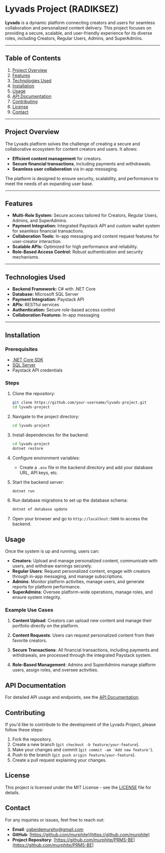 # Lyvads Project (RADIKSEZ)

**Lyvads** is a dynamic platform connecting creators and users for seamless collaboration and personalized content delivery. This project focuses on providing a secure, scalable, and user-friendly experience for its diverse roles, including Creators, Regular Users, Admins, and SuperAdmins.

---

## Table of Contents

1. [Project Overview](#project-overview)
2. [Features](#features)
3. [Technologies Used](#technologies-used)
4. [Installation](#installation)
5. [Usage](#usage)
6. [API Documentation](#api-documentation)
7. [Contributing](#contributing)
8. [License](#license)
9. [Contact](#contact)

---

## Project Overview

The Lyvads platform solves the challenge of creating a secure and collaborative ecosystem for content creators and users. It allows:

- **Efficient content management** for creators.
- **Secure financial transactions**, including payments and withdrawals.
- **Seamless user collaboration** via in-app messaging.

The platform is designed to ensure security, scalability, and performance to meet the needs of an expanding user base.

---

## Features

- **Multi-Role System:** Secure access tailored for Creators, Regular Users, Admins, and SuperAdmins.
- **Payment Integration:** Integrated Paystack API and custom wallet system for seamless financial transactions.
- **Collaboration Tools:** In-app messaging and content request features for user-creator interaction.
- **Scalable APIs:** Optimized for high performance and reliability.
- **Role-Based Access Control:** Robust authentication and security mechanisms.

---

## Technologies Used

- **Backend Framework:** C# with .NET Core
- **Database:** Microsoft SQL Server
- **Payment Integration:** Paystack API
- **APIs:** RESTful services
- **Authentication:** Secure role-based access control
- **Collaboration Features:** In-app messaging

---

## Installation

### Prerequisites

- [.NET Core SDK](https://dotnet.microsoft.com/download)
- [SQL Server](https://www.microsoft.com/en-us/sql-server/sql-server-downloads)
- Paystack API credentials

### Steps

1. Clone the repository:
   ```bash
   git clone https://github.com/your-username/lyvads-project.git
   cd lyvads-project

2. Navigate to the project directory:

    ```bash
    cd lyvads-project
    ```

3. Install dependencies for the backend:

    ```bash
    cd lyvads-project
    dotnet restore
    ```

4. Configure environment variables:
   - Create a `.env` file in the backend directory and add your database URL, API keys, etc.

5. Start the backend server:

    ```bash
    dotnet run
    ```
6. Run database migrations to set up the database schema:

    ```bash
    dotnet ef database update
    ```
7. Open your browser and go to `http://localhost:5000` to access the backend.

## Usage

Once the system is up and running, users can:

- **Creators**: Upload and manage personalized content, communicate with users, and withdraw earnings securely.
- **Regular Users**: Request personalized content, engage with creators through in-app messaging, and manage subscriptions.
- **Admins**: Monitor platform activities, manage users, and generate reports for platform performance.
- **SuperAdmins**: Oversee platform-wide operations, manage roles, and ensure system integrity.

### Example Use Cases

1. **Content Upload**: Creators can upload new content and manage their portfolio directly on the platform.
   
2. **Content Requests**: Users can request personalized content from their favorite creators.

3. **Secure Transactions**: All financial transactions, including payments and withdrawals, are processed through the integrated Paystack system.
   
4. **Role-Based Management**: Admins and SuperAdmins manage platform users, assign roles, and oversee activities.

## API Documentation

For detailed API usage and endpoints, see the [API Documentation](API_DOC.md).

## Contributing

If you'd like to contribute to the development of the Lyvads Project, please follow these steps:

1. Fork the repository.
2. Create a new branch (`git checkout -b feature/your-feature`).
3. Make your changes and commit (`git commit -am 'Add new feature'`).
4. Push to the branch (`git push origin feature/your-feature`).
5. Create a pull request explaining your changes.

## License

This project is licensed under the MIT License - see the [LICENSE](LICENSE) file for details.

## Contact

For any inquiries or issues, feel free to reach out:

- **Email**: ogbeidemurphy@gmail.com
- **GitHub**: [https://github.com/murphite](https://github.com/murphite)
- **Project Repository**: [https://github.com/murphite/PRMS-BE](https://github.com/murphite/PRMS-BE)

